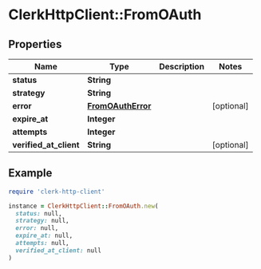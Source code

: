 # ClerkHttpClient::FromOAuth

## Properties

| Name | Type | Description | Notes |
| ---- | ---- | ----------- | ----- |
| **status** | **String** |  |  |
| **strategy** | **String** |  |  |
| **error** | [**FromOAuthError**](FromOAuthError.md) |  | [optional] |
| **expire_at** | **Integer** |  |  |
| **attempts** | **Integer** |  |  |
| **verified_at_client** | **String** |  | [optional] |

## Example

```ruby
require 'clerk-http-client'

instance = ClerkHttpClient::FromOAuth.new(
  status: null,
  strategy: null,
  error: null,
  expire_at: null,
  attempts: null,
  verified_at_client: null
)
```

